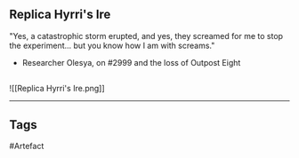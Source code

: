 ## Replica Hyrri's Ire
"Yes, a catastrophic storm erupted, and yes, they screamed for me
to stop the experiment... but you know how I am with screams."
- Researcher Olesya, on #2999 and the loss of Outpost Eight
## 
![[Replica Hyrri's Ire.png]]

---
## Tags
#Artefact